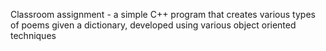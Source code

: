 Classroom assignment - a simple C++ program that creates various types of poems given a dictionary, developed using various object oriented techniques 
